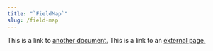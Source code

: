 ```yaml
---
title: "`FieldMap`"
slug: /field-map
---
```


This is a link to [another document.](doc3.md) This is a link to an [external page.](http://www.example.com/)
